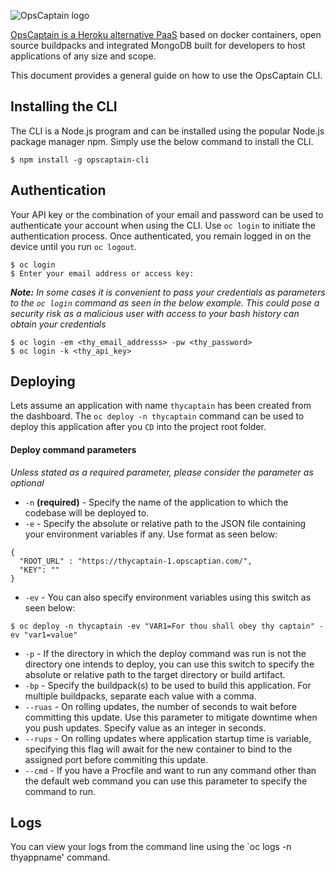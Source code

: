 ![OpsCaptain logo](https://www.opscaptain.com/oc_logo_rd.png)

[OpsCaptain is a Heroku alternative PaaS](https://www.opscaptain.com/) based on docker containers, open source buildpacks and integrated MongoDB built for developers to host applications of any size and scope.

This document provides a general guide on how to use the OpsCaptain CLI.

## Installing the CLI

The CLI is a Node.js program and can be installed using the popular Node.js package manager npm. Simply use the below command to install the CLI.

```
$ npm install -g opscaptain-cli
```

## Authentication

Your API key or the combination of your email and password can be used to authenticate your account when using the CLI. Use `oc login` to initiate the authentication process. Once authenticated, you remain logged in on the device until you run `oc logout`.
```
$ oc login
$ Enter your email address or access key: 
```
***Note:*** *In some cases it is convenient to pass your credentials as parameters to the `oc login` command as seen in the below example. This could pose a security risk as a malicious user with access to your bash history can obtain your credentials*
```
$ oc login -em <thy_email_addresss> -pw <thy_password>
$ oc login -k <thy_api_key>
```

## Deploying

Lets assume an application with name `thycaptain` has been created from the dashboard. The `oc deploy -n thycaptain` command can be used to deploy this application after you `CD` into the project root folder.

#### Deploy command parameters
*Unless stated as a required parameter, please consider the parameter as optional*

* `-n` **(required)** - Specify the name of the application to which the codebase will be deployed to.
* `-e` - Specify the absolute or relative path to the JSON file containing your environment variables if any. Use format as seen below:
```
{
  "ROOT_URL" : "https://thycaptain-1.opscaptian.com/", 
  "KEY": ""
}
```
* `-ev` - You can also specify environment variables using this switch as seen below:
```
$ oc deploy -n thycaptain -ev "VAR1=For thou shall obey thy captain" -ev "var1=value"
```
* `-p` - If the directory in which the deploy command was run is not the directory one intends to deploy, you can use this switch to specify the absolute or relative path to the target directory or build artifact.
* `-bp` - Specify the buildpack(s) to be used to build this application. For multiple buildpacks, separate each value with a comma.
* `--ruas` - On rolling updates, the number of seconds to wait before committing this update. Use this parameter to mitigate downtime when you push updates. Specify value as an integer in seconds.
* `--rups` - On rolling updates where application startup time is variable, specifying this flag will await for the new container to bind to the assigned port before commiting this update.
* `--cmd` - If you have a Procfile and want to run any command other than the default web command you can use this parameter to specify the command to run.

## Logs

You can view your logs from the command line using the `oc logs -n thyappname' command.